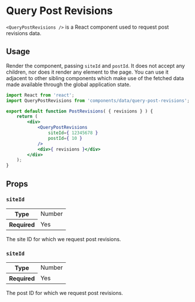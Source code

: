 Query Post Revisions
================

`<QueryPostRevisions />` is a React component used to request post revisions data.

## Usage

Render the component, passing `siteId` and `postId`. It does not accept any children, nor does it render any element to the page. You can use it adjacent to other sibling components which make use of the fetched data made available through the global application state.

```jsx
import React from 'react';
import QueryPostRevisions from 'components/data/query-post-revisions';

export default function PostRevisions( { revisions } ) {
	return (
		<div>
			<QueryPostRevisions
				siteId={ 12345678 }
				postId={ 10 }
			/>
			<div>{ revisions }</div>
		</div>
	);
}
```

## Props

### `siteId`

<table>
	<tr><th>Type</th><td>Number</td></tr>
	<tr><th>Required</th><td>Yes</td></tr>
</table>

The site ID for which we request post revisions.


### `siteId`

<table>
	<tr><th>Type</th><td>Number</td></tr>
	<tr><th>Required</th><td>Yes</td></tr>
</table>

The post ID for which we request post revisions.
